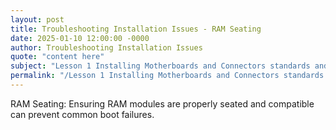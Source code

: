 ```yaml
---
layout: post
title: Troubleshooting Installation Issues - RAM Seating
date: 2025-01-10 12:00:00 -0000
author: Troubleshooting Installation Issues
quote: "content here"
subject: "Lesson 1 Installing Motherboards and Connectors standards and specifications"
permalink: "/Lesson 1 Installing Motherboards and Connectors standards and specifications/Troubleshooting Installation Issues/Troubleshooting Installation Issues - RAM Seating"
---
```


RAM Seating: Ensuring RAM modules are properly seated and compatible can prevent common boot failures.
